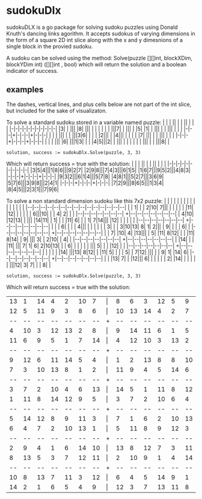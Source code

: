 # sudokuDlx
sudokuDLX is a go package for solving sudoku puzzles using Donald Knuth's dancing links agorithm. It accepts sudokus of varying dimensions in the form of a square 2D int slice along with the x and y dimesnions of a single block in the provied sudoku.

A sudoku can be solved using the method: Solve(puzzle [][]int, blockXDim, blockYDim int) ([][]int , bool) which will return the solution and a boolean indicator of success.

## examples
The dashes, vertical lines, and plus cells below are not part of the int slice, but included for the sake of visualizaton.

To solve a standard sudoku stored in a variable named puzzle:
| | | || | | || | | |
|-|-|-|-|-|-|-|-|-|-|-|
|3| | |\|| |8| |\|| | | |
| | | |\||7| | |\|| | |5|
|1| | |\|| | | |\|| | | |
|-|-|-|+|-|-|-|+|-|-|-|
| | | |\|| | | |\||3|6| |
| | |2|\|| | |4|\|| | | |
| |7| |\|| | | |\|| | | |
|-|-|-|+|-|-|-|+|-|-|-|
| | | |\|| |6| |\||1|3| |
| |4|5|\||2| | |\|| | | |
| | | |\|| | | |\||8| |

```
solution, success := sudokuDlx.Solve(puzzle, 3, 3)
```

Which will return success = true with the solution:
| | | || | | || | | |
|-|-|-|-|-|-|-|-|-|-|-|
|3|5|4|\||1|8|6|\||9|2|7|
|2|9|8|\||7|4|3|\||6|1|5|
|1|6|7|\||9|5|2|\||4|8|3|
|-|-|-|+|-|-|-|+|-|-|-|
|9|3|2|\||6|1|4|\||5|7|8|
|4|8|1|\||5|2|7|\||3|6|9|
|5|7|6|\||3|9|8|\||2|4|1|
|-|-|-|+|-|-|-|+|-|-|-|
|7|2|9|\||8|6|5|\||1|3|4|
|8|4|5|\||2|3|1|\||7|9|6|

To solve a non standard dimension sudoku like this 7x2 puzzle:
|  |  |  |  |  |  |  |  |  |  |  |  |  |  |  |
|--|--|--|--|--|--|--|--|--|--|--|--|--|--|--|
|  | 1|  |  | 2|10| 7|\||  |  |  |  |  |  |11|
|12|  |  |  |  |  | 6|\||10|  |  | 4| 2|  |  |
|--|--|--|--|--|--|--| +|--|--|--|--|--|--|--|
| 4|10|  |12|13|  |  |\||  |14|11|  | 1|  |  |
|11| 6|  |  | 1| 7|14|\||  |12|  |  |  |  |  |
|--|--|--|--|--|--|--| +|--|--|--|--|--|--|--|
|  |  | 6|  |  |  | 4|\||  |  |  |  |  |  | 3|
|  | 3|10|13| 8| 1| 2|\||  | 9|  |  |  | 6|  |
|--|--|--|--|--|--|--| +|--|--|--|--|--|--|--|
|  | 7|  |10| 4|  |13|\||  | 5|  |11| 8|12|  |
|  |11| 8|14|  | 9|  |\|| 3|  | 2|10|  | 4|  |
|--|--|--|--|--|--|--| +|--|--|--|--|--|--|--|
|  |14|  |  |  |11|  |\|| 7| 1| 6| 2|10|13|  |
| 6|  |  |  |  |  |  |\|| 5|  |  |  |12|  |  |
|--|--|--|--|--|--|--| +|--|--|--|--|--|--|--|
|  |  |  |  |  |14|  |\||13| 8|12|  |  |11| 5|
|  |  | 5|  | 7|12|  |\||  |  | 9| 1|  |14| 6|
|--|--|--|--|--|--|--| +|--|--|--|--|--|--|--|
|  |  |13| 7|  |  |12|\|| 6|  |  |  |  |  | 2|
|14|  |  |  |  |  |  |\||12| 3| 7|  |  | 8|  |

```
solution, success := sudokuDlx.Solve(puzzle, 3, 3)
```

Which will return success = true with the solution:


|  |  |  |  |  |  |  |  |  |  |  |  |  |  |  |
|--|--|--|--|--|--|--|--|--|--|--|--|--|--|--|
|13| 1|14| 4| 2|10| 7|\|| 8| 6| 3|12| 5| 9|11|
|12| 5|11| 9| 3| 8| 6|\||10|13|14| 4| 2| 7| 1|
|--|--|--|--|--|--|--| +|--|--|--|--|--|--|--|
| 4|10| 3|12|13| 2| 8|\|| 9|14|11| 6| 1| 5| 7|
|11| 6| 9| 5| 1| 7|14|\|| 4|12|10| 3|13| 2| 8|
|--|--|--|--|--|--|--| +|--|--|--|--|--|--|--|
| 9|12| 6|11|14| 5| 4|\|| 1| 2|13| 8| 8|10| 3|
| 7| 3|10|13| 8| 1| 2|\||11| 9| 4| 5|14| 6|12|
|--|--|--|--|--|--|--| +|--|--|--|--|--|--|--|
| 3| 7| 2|10| 4| 6|13|\||14| 5| 1|11| 8|12| 9|
| 1|11| 8|14|12| 9| 5|\|| 3| 7| 2|10| 6| 4|13|
|--|--|--|--|--|--|--| +|--|--|--|--|--|--|--|
| 5|14|12| 8| 9|11| 3|\|| 7| 1| 6| 2|10|13| 4|
| 6| 4| 7| 2|10|13| 1|\|| 5|11| 8| 9|12| 3|14|
|--|--|--|--|--|--|--| +|--|--|--|--|--|--|--|
| 2| 9| 4| 1| 6|14|10|\||13| 8|12| 7| 3|11| 5|
| 8|13| 5| 3| 7|12|11|\|| 2|10| 9| 1| 4|14| 6|
|--|--|--|--|--|--|--| +|--|--|--|--|--|--|--|
|10| 8|13| 7|11| 3|12|\|| 6| 4| 5|14| 9| 1| 2|
|14| 2| 1| 6| 5| 4| 9|\||12| 3| 7|13|11| 8|10|
